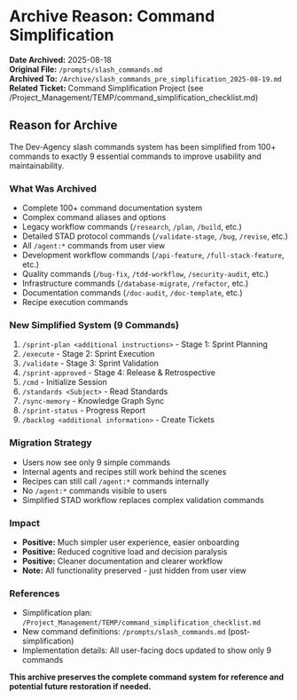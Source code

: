 # Archive Reason: Command Simplification

**Date Archived:** 2025-08-18  
**Original File:** `/prompts/slash_commands.md`  
**Archived To:** `/Archive/slash_commands_pre_simplification_2025-08-19.md`  
**Related Ticket:** Command Simplification Project (see /Project_Management/TEMP/command_simplification_checklist.md)

## Reason for Archive

The Dev-Agency slash commands system has been simplified from 100+ commands to exactly 9 essential commands to improve usability and maintainability.

### What Was Archived
- Complete 100+ command documentation system
- Complex command aliases and options
- Legacy workflow commands (`/research`, `/plan`, `/build`, etc.)
- Detailed STAD protocol commands (`/validate-stage`, `/bug`, `/revise`, etc.)
- All `/agent:*` commands from user view
- Development workflow commands (`/api-feature`, `/full-stack-feature`, etc.)
- Quality commands (`/bug-fix`, `/tdd-workflow`, `/security-audit`, etc.)
- Infrastructure commands (`/database-migrate`, `/refactor`, etc.)
- Documentation commands (`/doc-audit`, `/doc-template`, etc.)
- Recipe execution commands

### New Simplified System (9 Commands)
1. `/sprint-plan <additional instructions>` - Stage 1: Sprint Planning
2. `/execute` - Stage 2: Sprint Execution
3. `/validate` - Stage 3: Sprint Validation
4. `/sprint-approved` - Stage 4: Release & Retrospective
5. `/cmd` - Initialize Session
6. `/standards <Subject>` - Read Standards
7. `/sync-memory` - Knowledge Graph Sync
8. `/sprint-status` - Progress Report
9. `/backlog <additional information>` - Create Tickets

### Migration Strategy
- Users now see only 9 simple commands
- Internal agents and recipes still work behind the scenes
- Recipes can still call `/agent:*` commands internally
- No `/agent:*` commands visible to users
- Simplified STAD workflow replaces complex validation commands

### Impact
- **Positive:** Much simpler user experience, easier onboarding
- **Positive:** Reduced cognitive load and decision paralysis
- **Positive:** Cleaner documentation and clearer workflow
- **Note:** All functionality preserved - just hidden from user view

### References
- Simplification plan: `/Project_Management/TEMP/command_simplification_checklist.md`
- New command definitions: `/prompts/slash_commands.md` (post-simplification)
- Implementation details: All user-facing docs updated to show only 9 commands

**This archive preserves the complete command system for reference and potential future restoration if needed.**